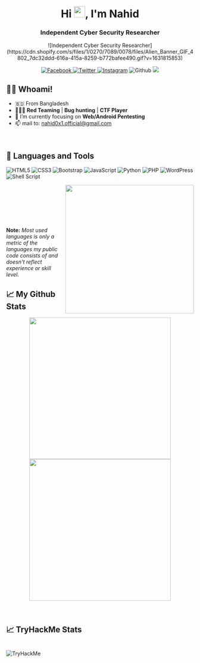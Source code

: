 <div align="center">
<h1 align="center">Hi <img src="https://raw.githubusercontent.com/MartinHeinz/MartinHeinz/master/wave.gif" height="30px"  width="30px">, I'm Nahid</h1>
<h3 align="center">Independent Cyber Security Researcher</h3>
![Independent Cyber Security Researcher](https://cdn.shopify.com/s/files/1/0270/7089/0078/files/Alien_Banner_GIF_4802_7dc32ddd-616a-415a-8259-b772bafee490.gif?v=1631815853)
<a href="https://facebook.com/nah1d0x1"> 

![Facebook](https://img.shields.io/badge/nahid0x1-%231877F2.svg?style=flat&logo=Facebook&logoColor=white)
</a><a href="https://twitter.com/nahid0x1">
 ![Twitter](https://img.shields.io/badge/nahid0x1-%231DA1F2.svg?style=flat&logo=Twitter&logoColor=white)
 </a><a href="https://instagram.com/nah1d0x1"> ![Instagram](https://img.shields.io/badge/nahid0x1-%23E4405F.svg?style=flat&logo=Instagram&logoColor=white)</a> ![Github](https://img.shields.io/github/followers/nahid0x1?label=Github&style=flat&logoColor=white)
![](https://visitor-badge.glitch.me/badge?page_id=nahid0x1)

</div>

## 🙋‍♂️ Whoami!
- 🇧🇩  From Bangladesh
- 🧑🏻‍💻 **Red Teaming** | **Bug hunting** | **CTF Player**
- 🌱 I’m currently focusing on **Web/Android Pentesting**
- 📫 mail to: nahid0x1.official@gmail.com

<br>

## 🚀 Languages and Tools

<div align="left" width="350">
 
 ![HTML5](https://img.shields.io/badge/html5-%23E34F26.svg?style=flat-square&logo=html5&logoColor=white) 
 ![CSS3](https://img.shields.io/badge/css3-%231572B6.svg?style=flat-square&logo=css3&logoColor=white) 
 ![Bootstrap](https://img.shields.io/badge/bootstrap-%23563D7C.svg?style=flat-square&logo=bootstrap&logoColor=white) 
 ![JavaScript](https://img.shields.io/badge/javascript-%23323330.svg?style=flat-square&logo=javascript&logoColor=%23F7DF1E) 
 ![Python](https://img.shields.io/badge/python-%2314354C.svg?style=flat-square&logo=python&logoColor=white)
 ![PHP](https://img.shields.io/badge/php-%23777BB4.svg?style=flat-square&logo=php&logoColor=white) 
 ![WordPress](https://img.shields.io/badge/WordPress-%23117AC9.svg?style=flat-square&logo=WordPress&logoColor=white) 
 ![Shell Script](https://img.shields.io/badge/shell_script-%23121011.svg?style=flat-square&logo=gnu-bash&logoColor=white)
</div>
<img align='right' src="https://github-readme-stats.vercel.app/api/top-langs/?username=nahid0x1&langs_count=8&count_private=true&layout=compact&theme=radical&hide_border=true&hide=c" width="345"><br>

<br><br><br><br><p>

 **Note:** <em>Most used languages is only a metric of the languages my public code consists of and doesn't reflect experience or skill level.</em>
</p>

## 📈 My Github Stats
<div align="center">
<img src="https://github-readme-stats.vercel.app/api?username=nahid0x1&show_icons=true&count_private=true&theme=radical&hide_border=true" width="380"/>
<img src="https://github-readme-streak-stats.herokuapp.com/?user=nahid0x1&theme=radical&hide_border=true" width=380/>
</div>
<br>
<br>

## 📈 TryHackMe Stats

<br>

<img src="https://tryhackme-badges.s3.amazonaws.com/Nahid0x1.png" alt="TryHackMe">

<br>
